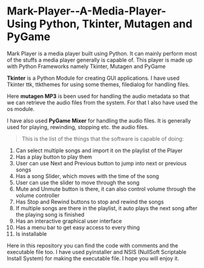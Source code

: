 # Mark-Player--A-Media-Player- Using Python, Tkinter, Mutagen and PyGame
Mark Player is a media player built using Python. It can mainly perform most of the stuffs a media player generally is capable of. 
This player is made up with Python Frameworks namely Tkinter, Mutagen and PyGame

<strong>Tkinter</strong> is a Python Module for creating GUI applications. I have used Tkinter ttk, ttkthemes for using some themes, filedialog for handling files.

Here <strong>mutagen MP3</strong> is been used for handling the audio metadata so that we can retrieve the audio files from the system. For that I also have used the os module.

I have also used <strong>PyGame Mixer</strong> for handling the audio files. It is generally used for playing, rewinding, stopping etc. the audio files.

>This is the list of the things that the software is capable of doing:
1. Can select multiple songs and import it on the playlist of the Player
2. Has a play button to play them
3. User can use Next and Previous button to jump into next or previous songs
4. Has a song Slider, which moves with the time of the song
5. User can use the slider to move through the song
6. Mute and Unmute button is there, it can also control volume through the volume controller
7. Has Stop and Rewind buttons to stop and rewind the songs
8. If multiple songs are there in the playlist, it auto plays the next song after the playing song is finished
9. Has an interactive graphical user interface
10. Has a menu bar to get easy access to every thing
11. Is installable

Here in this repository you can find the code with comments and the executable file too.
I have used pyinstaller and NSIS (NullSoft Scriptable Install System) for making the executable file.
I hope you will enjoy it.


